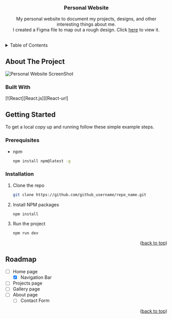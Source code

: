 <a name="readme-top"></a>

<h3 align="center">Personal Website</h3>

  <p align="center">
    My personal website to document my projects, designs, and other interesting things about me. 
    <br />
    I created a Figma file to map out a rough design. Click <a href="https://www.figma.com/file/w1GtAebj6vIIaDX4RzsFWf/portfolio?type=design&node-id=0%3A1&mode=design&t=eZziUz0SNyyuRZHR-1">here</a> to view it.
    <br />
    <br />
  </p>
</div>

<!-- TABLE OF CONTENTS -->
<details>
  <summary>Table of Contents</summary>
  <ol>
    <li>
      <a href="#about-the-project">About The Project</a>
      <ul>
        <li><a href="#built-with">Built With</a></li>
      </ul>
    </li>
    <li>
      <a href="#getting-started">Getting Started</a>
      <ul>
        <li><a href="#prerequisites">Prerequisites</a></li>
        <li><a href="#installation">Installation</a></li>
      </ul>
    </li>
    <li><a href="#roadmap">Roadmap</a></li>
  </ol>
</details>



<!-- ABOUT THE PROJECT -->
## About The Project
![Personal Website ScreenShot](https://i.gyazo.com/797745804d582b800e085d3e0dcbc42e.png)

### Built With 
[![React][React.js]][React-url]

<!-- GETTING STARTED -->
## Getting Started
To get a local copy up and running follow these simple example steps.

### Prerequisites
* npm
  ```sh
  npm install npm@latest -g
  ```

### Installation

1. Clone the repo
   ```sh
   git clone https://github.com/github_username/repo_name.git
   ```
2. Install NPM packages
   ```sh
   npm install
   ```
3. Run the project
    ```sh
   npm run dev
   ```

<p align="right">(<a href="#readme-top">back to top</a>)</p>


<!-- ROADMAP -->
## Roadmap

- [ ] Home page
    - [x] Navigation Bar
- [ ] Projects page
- [ ] Gallery page
- [ ] About page
    - [ ] Contact Form

<p align="right">(<a href="#readme-top">back to top</a>)</p>
